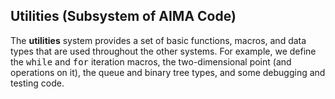## Utilities (Subsystem of AIMA Code)

[comment]: # (Changed by: Peter Norvig, 30-Oct-1996)

The <b>utilities</b> system provides a set of basic functions, macros,
and data types that are used throughout the other systems.  For
example, we define the <tt>while</tt> and <tt>for</tt> iteration
macros, the two-dimensional point (and operations on it), the queue
and binary tree types, and some debugging and testing code.
